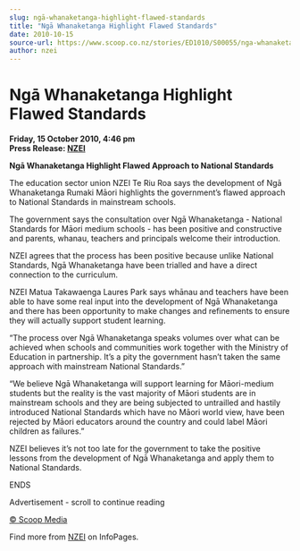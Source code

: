 ```yaml
---
slug: ngā-whanaketanga-highlight-flawed-standards
title: "Ngā Whanaketanga Highlight Flawed Standards"
date: 2010-10-15
source-url: https://www.scoop.co.nz/stories/ED1010/S00055/nga-whanaketanga-highlight-flawed-standards.htm
author: nzei
---
```

Ngā Whanaketanga Highlight Flawed Standards
===========================================

**Friday, 15 October 2010, 4:46 pm**  
**Press Release: [NZEI](https://info.scoop.co.nz/NZEI)**

**Ngā Whanaketanga Highlight Flawed Approach to National Standards**

The education sector union NZEI Te Riu Roa says the development of Ngā Whanaketanga Rumaki Māori highlights the government’s flawed approach to National Standards in mainstream schools.

The government says the consultation over Ngā Whanaketanga - National Standards for Māori medium schools - has been positive and constructive and parents, whanau, teachers and principals welcome their introduction.

NZEI agrees that the process has been positive because unlike National Standards, Ngā Whanaketanga have been trialled and have a direct connection to the curriculum.

NZEI Matua Takawaenga Laures Park says whānau and teachers have been able to have some real input into the development of Ngā Whanaketanga and there has been opportunity to make changes and refinements to ensure they will actually support student learning.

“The process over Ngā Whanaketanga speaks volumes over what can be achieved when schools and communities work together with the Ministry of Education in partnership. It’s a pity the government hasn’t taken the same approach with mainstream National Standards.”

“We believe Ngā Whanaketanga will support learning for Māori-medium students but the reality is the vast majority of Māori students are in mainstream schools and they are being subjected to untrailled and hastily introduced National Standards which have no Māori world view, have been rejected by Māori educators around the country and could label Māori children as failures.”

NZEI believes it’s not too late for the government to take the positive lessons from the development of Ngā Whanaketanga and apply them to National Standards.

ENDS  

Advertisement - scroll to continue reading





[© Scoop Media](http://www.scoop.co.nz/about/terms.html)

Find more from [NZEI](https://info.scoop.co.nz/NZEI) on InfoPages.